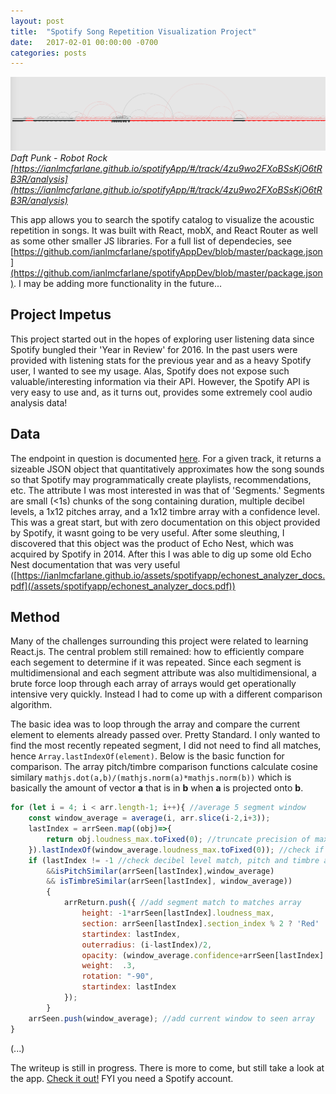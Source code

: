```yaml
---
layout: post
title:  "Spotify Song Repetition Visualization Project"
date:   2017-02-01 00:00:00 -0700
categories: posts
---
```

![](/assets/spotifyapp/robot_rock.png)
*Daft Punk - Robot Rock [https://ianlmcfarlane.github.io/spotifyApp/#/track/4zu9wo2FXoBSsKjO6tRB3R/analysis](https://ianlmcfarlane.github.io/spotifyApp/#/track/4zu9wo2FXoBSsKjO6tRB3R/analysis)*



This app allows you to search the spotify catalog to visualize the acoustic repetition in songs. It was built with React, mobX, and React Router as well as some other smaller JS libraries. For a full list of dependecies, see [https://github.com/ianlmcfarlane/spotifyAppDev/blob/master/package.json](https://github.com/ianlmcfarlane/spotifyAppDev/blob/master/package.json). I may be adding more functionality in the future...

## Project Impetus

This project started out in the hopes of exploring user listening data since Spotify bungled their 'Year in Review' for 2016. In the past users were provided with listening stats for the previous year and as a heavy Spotify user, I wanted to see my usage. Alas, Spotify does not expose such valuable/interesting information via their API. However, the Spotify API is very easy to use and, as it turns out, provides some extremely cool audio analysis data!

## Data

The endpoint in question is documented [here](https://developer.spotify.com/web-api/get-audio-analysis/). For a given track, it returns a sizeable  JSON object that quantitatively approximates how the song sounds so that Spotify may programmatically create playlists, recommendations, etc. The  attribute I was most interested in was that of 'Segments.' Segments are small (<1s) chunks of the song containing duration, multiple decibel levels, a 1x12 pitches array, and a 1x12 timbre array with a confidence level. This was a great start, but with zero documentation on this object provided by Spotify, it wasnt going to be very useful. After some sleuthing, I discovered that this object was the product of Echo Nest, which was acquired by Spotify in 2014. After this I was able to dig up some old Echo Nest documentation that was very useful ([https://ianlmcfarlane.github.io/assets/spotifyapp/echonest_analyzer_docs.pdf](/assets/spotifyapp/echonest_analyzer_docs.pdf))

## Method

Many of the challenges surrounding this project were related to learning React.js. The central problem still remained: how to efficiently compare each segement to determine if it was repeated. Since each segment is multidimensional and each segment attribute was also multidimensional, a brute force loop through each array of arrays would get operationally intensive very quickly. Instead I had to come up with a different comparison algorithm.

The basic idea was to loop through the array and compare the current element to elements already passed over. Pretty Standard. I only wanted to find the most recently repeated segment, I did not need to find all matches, hence `Array.lastIndexOf(element)`. Below is the basic function for comparison. The array pitch/timbre comparison functions calculate cosine similary `mathjs.dot(a,b)/(mathjs.norm(a)*mathjs.norm(b))` which is basically the amount of vector **a** that is in **b** when **a** is projected onto **b**.


```javascript
for (let i = 4; i < arr.length-1; i++){ //average 5 segment window
	const window_average = average(i, arr.slice(i-2,i+3));
	lastIndex = arrSeen.map((obj)=>{
		return obj.loudness_max.toFixed(0); //truncate precision of max decibel level
	}).lastIndexOf(window_average.loudness_max.toFixed(0)); //check if already seen this decibel level
	if (lastIndex != -1 //check decibel level match, pitch and timbre array smilarity
		&&isPitchSimilar(arrSeen[lastIndex],window_average)
		&& isTimbreSimilar(arrSeen[lastIndex], window_average))
		{
			arrReturn.push({ //add segment match to matches array
				height: -1*arrSeen[lastIndex].loudness_max, 
				section: arrSeen[lastIndex].section_index % 2 ? 'Red' : 'Black',
				startindex: lastIndex,
				outerradius: (i-lastIndex)/2,
				opacity: (window_average.confidence+arrSeen[lastIndex].confidence)/2,
				weight:  .3,
				rotation: "-90",
				startindex: lastIndex
			});
		}
	arrSeen.push(window_average); //add current window to seen array
}
```

(...)

The writeup is still in progress. There is more to come, but still take a look at the app. [Check it out!](https://ianlmcfarlane.github.io/spotifyApp/) FYI you need a Spotify account.